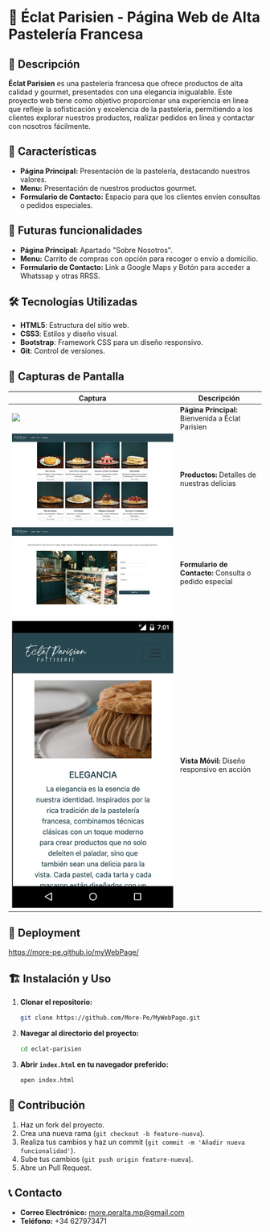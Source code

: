 # 🍰 Éclat Parisien - Página Web de Alta Pastelería Francesa

## 📖 Descripción
**Éclat Parisien** es una pastelería francesa que ofrece productos de alta calidad y gourmet, presentados con una elegancia inigualable. Este proyecto web tiene como objetivo proporcionar una experiencia en línea que refleje la sofisticación y excelencia de la pastelería, permitiendo a los clientes explorar nuestros productos, realizar pedidos en línea y contactar con nosotros fácilmente.


## 🌟 Características
- **Página Principal:** Presentación de la pastelería, destacando nuestros valores.
- **Menu:** Presentación de nuestros productos gourmet.
- **Formulario de Contacto:** Espacio para que los clientes envíen consultas o pedidos especiales.


## 🔮 Futuras funcionalidades
- **Página Principal:** Apartado "Sobre Nosotros".
- **Menu:** Carrito de compras con opción para recoger o envío a domicilio.
- **Formulario de Contacto:** Link a Google Maps y Botón para acceder a Whatssap y otras RRSS. 


## 🛠️ Tecnologías Utilizadas
- **HTML5**: Estructura del sitio web.
- **CSS3**: Estilos y diseño visual.
- **Bootstrap**: Framework CSS para un diseño responsivo.
- **Git**: Control de versiones.


## 📸 Capturas de Pantalla

| Captura | Descripción |
|---------|-------------|
| <img src="./img/vista-home2.png"> | **Página Principal:** Bienvenida a Éclat Parisien |
| <img src="./img/vista-menu.png"> | **Productos:** Detalles de nuestras delicias |
| <img src="./img/vista-contact2.png"> | **Formulario de Contacto:** Consulta o pedido especial |
| <img src="./img/vista-movil-2.png"> | **Vista Móvil:** Diseño responsivo en acción |


## 🚀 Deployment

https://more-pe.github.io/myWebPage/

## 🏗️ Instalación y Uso
1. **Clonar el repositorio:**
    ```sh
    git clone https://github.com/More-Pe/MyWebPage.git
    ```
2. **Navegar al directorio del proyecto:**
    ```sh
    cd eclat-parisien
    ```
3. **Abrir `index.html` en tu navegador preferido:**
    ```sh
    open index.html
    ```


## 🤝 Contribución
1. Haz un fork del proyecto.
2. Crea una nueva rama (`git checkout -b feature-nueva`).
3. Realiza tus cambios y haz un commit (`git commit -m 'Añadir nueva funcionalidad'`).
4. Sube tus cambios (`git push origin feature-nueva`).
5. Abre un Pull Request.


## 📞 Contacto
- **Correo Electrónico:** more.peralta.mp@gmail.com
- **Teléfono:** +34 627973471